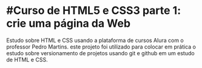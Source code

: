 #Curso de HTML5 e CSS3 parte 1: crie uma página da Web
========
Estudo sobre HTML e CSS usando a plataforma de cursos Alura com o professor Pedro Martins.
este projeto foi utilizado para colocar em prática o estudo sobre versionamento de projetos usando git e github em um estudo de HTML e CSS. 
 